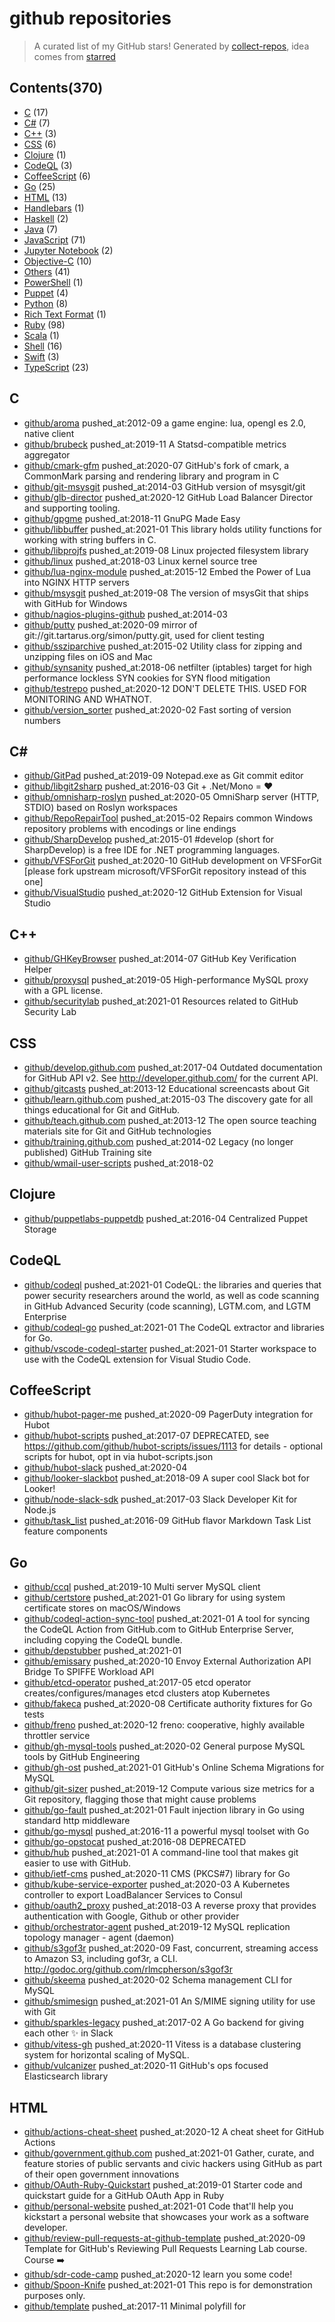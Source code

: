 # github repositories


> A curated list of my GitHub stars!  Generated by [collect-repos](https://github.com/zoroqi/collect-repos), idea comes from [starred](https://github.com/maguowei/starred)  


## Contents(370)

- [C](#c) (17)
- [C#](#c#) (7)
- [C++](#c++) (3)
- [CSS](#css) (6)
- [Clojure](#clojure) (1)
- [CodeQL](#codeql) (3)
- [CoffeeScript](#coffeescript) (6)
- [Go](#go) (25)
- [HTML](#html) (13)
- [Handlebars](#handlebars) (1)
- [Haskell](#haskell) (2)
- [Java](#java) (7)
- [JavaScript](#javascript) (71)
- [Jupyter Notebook](#jupyter-notebook) (2)
- [Objective-C](#objective-c) (10)
- [Others](#others) (41)
- [PowerShell](#powershell) (1)
- [Puppet](#puppet) (4)
- [Python](#python) (8)
- [Rich Text Format](#rich-text-format) (1)
- [Ruby](#ruby) (98)
- [Scala](#scala) (1)
- [Shell](#shell) (16)
- [Swift](#swift) (3)
- [TypeScript](#typescript) (23)

## C

- [github/aroma](https://github.com/github/aroma) pushed_at:2012-09 a game engine: lua, opengl es 2.0, native client
- [github/brubeck](https://github.com/github/brubeck) pushed_at:2019-11 A Statsd-compatible metrics aggregator
- [github/cmark-gfm](https://github.com/github/cmark-gfm) pushed_at:2020-07 GitHub's fork of cmark, a CommonMark parsing and rendering library and program in C
- [github/git-msysgit](https://github.com/github/git-msysgit) pushed_at:2014-03 GitHub version of msysgit/git
- [github/glb-director](https://github.com/github/glb-director) pushed_at:2020-12 GitHub Load Balancer Director and supporting tooling.
- [github/gpgme](https://github.com/github/gpgme) pushed_at:2018-11 GnuPG Made Easy
- [github/libbuffer](https://github.com/github/libbuffer) pushed_at:2021-01 This library holds utility functions for working with string buffers in C.
- [github/libprojfs](https://github.com/github/libprojfs) pushed_at:2019-08 Linux projected filesystem library
- [github/linux](https://github.com/github/linux) pushed_at:2018-03 Linux kernel source tree
- [github/lua-nginx-module](https://github.com/github/lua-nginx-module) pushed_at:2015-12 Embed the Power of Lua into NGINX HTTP servers
- [github/msysgit](https://github.com/github/msysgit) pushed_at:2019-08 The version of msysGit that ships with GitHub for Windows
- [github/nagios-plugins-github](https://github.com/github/nagios-plugins-github) pushed_at:2014-03 
- [github/putty](https://github.com/github/putty) pushed_at:2020-09 mirror of git://git.tartarus.org/simon/putty.git, used for client testing
- [github/ssziparchive](https://github.com/github/ssziparchive) pushed_at:2015-02 Utility class for zipping and unzipping files on iOS and Mac
- [github/synsanity](https://github.com/github/synsanity) pushed_at:2018-06 netfilter (iptables) target for high performance lockless SYN cookies for SYN flood mitigation
- [github/testrepo](https://github.com/github/testrepo) pushed_at:2020-12 DON'T DELETE THIS. USED FOR MONITORING AND WHATNOT.
- [github/version_sorter](https://github.com/github/version_sorter) pushed_at:2020-02 Fast sorting of version numbers

## C#

- [github/GitPad](https://github.com/github/GitPad) pushed_at:2019-09 Notepad.exe as Git commit editor
- [github/libgit2sharp](https://github.com/github/libgit2sharp) pushed_at:2016-03 Git + .Net/Mono = ❤
- [github/omnisharp-roslyn](https://github.com/github/omnisharp-roslyn) pushed_at:2020-05 OmniSharp server (HTTP, STDIO) based on Roslyn workspaces
- [github/RepoRepairTool](https://github.com/github/RepoRepairTool) pushed_at:2015-02 Repairs common Windows repository problems with encodings or line endings
- [github/SharpDevelop](https://github.com/github/SharpDevelop) pushed_at:2015-01 #develop (short for SharpDevelop) is a free IDE for .NET programming languages.
- [github/VFSForGit](https://github.com/github/VFSForGit) pushed_at:2020-10 GitHub development on VFSForGit [please fork upstream microsoft/VFSForGit repository instead of this one]
- [github/VisualStudio](https://github.com/github/VisualStudio) pushed_at:2020-12 GitHub Extension for Visual Studio

## C++

- [github/GHKeyBrowser](https://github.com/github/GHKeyBrowser) pushed_at:2014-07 GitHub Key Verification Helper
- [github/proxysql](https://github.com/github/proxysql) pushed_at:2019-05 High-performance MySQL proxy with a GPL license.
- [github/securitylab](https://github.com/github/securitylab) pushed_at:2021-01 Resources related to GitHub Security Lab

## CSS

- [github/develop.github.com](https://github.com/github/develop.github.com) pushed_at:2017-04 Outdated documentation for GitHub API v2.  See http://developer.github.com/ for the current API.
- [github/gitcasts](https://github.com/github/gitcasts) pushed_at:2013-12 Educational screencasts about Git
- [github/learn.github.com](https://github.com/github/learn.github.com) pushed_at:2015-03 The discovery gate for all things educational for Git and GitHub.
- [github/teach.github.com](https://github.com/github/teach.github.com) pushed_at:2013-12 The open source teaching materials site for Git and GitHub technologies
- [github/training.github.com](https://github.com/github/training.github.com) pushed_at:2014-02 Legacy (no longer published) GitHub Training site
- [github/wmail-user-scripts](https://github.com/github/wmail-user-scripts) pushed_at:2018-02 

## Clojure

- [github/puppetlabs-puppetdb](https://github.com/github/puppetlabs-puppetdb) pushed_at:2016-04 Centralized Puppet Storage

## CodeQL

- [github/codeql](https://github.com/github/codeql) pushed_at:2021-01 CodeQL: the libraries and queries that power security researchers around the world, as well as code scanning in GitHub Advanced Security (code scanning), LGTM.com, and LGTM Enterprise
- [github/codeql-go](https://github.com/github/codeql-go) pushed_at:2021-01 The CodeQL extractor and libraries for Go.
- [github/vscode-codeql-starter](https://github.com/github/vscode-codeql-starter) pushed_at:2021-01 Starter workspace to use with the CodeQL extension for Visual Studio Code.

## CoffeeScript

- [github/hubot-pager-me](https://github.com/github/hubot-pager-me) pushed_at:2020-09 PagerDuty integration for Hubot
- [github/hubot-scripts](https://github.com/github/hubot-scripts) pushed_at:2017-07 DEPRECATED, see https://github.com/github/hubot-scripts/issues/1113 for details - optional scripts for hubot, opt in via hubot-scripts.json
- [github/hubot-slack](https://github.com/github/hubot-slack) pushed_at:2020-04 
- [github/looker-slackbot](https://github.com/github/looker-slackbot) pushed_at:2018-09 A super cool Slack bot for Looker!
- [github/node-slack-sdk](https://github.com/github/node-slack-sdk) pushed_at:2017-03 Slack Developer Kit for Node.js
- [github/task_list](https://github.com/github/task_list) pushed_at:2016-09 GitHub flavor Markdown Task List feature components

## Go

- [github/ccql](https://github.com/github/ccql) pushed_at:2019-10 Multi server MySQL client
- [github/certstore](https://github.com/github/certstore) pushed_at:2021-01 Go library for using system certificate stores on macOS/Windows
- [github/codeql-action-sync-tool](https://github.com/github/codeql-action-sync-tool) pushed_at:2021-01 A tool for syncing the CodeQL Action from GitHub.com to GitHub Enterprise Server, including copying the CodeQL bundle.
- [github/depstubber](https://github.com/github/depstubber) pushed_at:2021-01 
- [github/emissary](https://github.com/github/emissary) pushed_at:2020-10 Envoy External Authorization API Bridge To SPIFFE Workload API 
- [github/etcd-operator](https://github.com/github/etcd-operator) pushed_at:2017-05 etcd operator creates/configures/manages etcd clusters atop Kubernetes
- [github/fakeca](https://github.com/github/fakeca) pushed_at:2020-08 Certificate authority fixtures for Go tests
- [github/freno](https://github.com/github/freno) pushed_at:2020-12 freno: cooperative, highly available throttler service
- [github/gh-mysql-tools](https://github.com/github/gh-mysql-tools) pushed_at:2020-02 General purpose MySQL tools by GitHub Engineering
- [github/gh-ost](https://github.com/github/gh-ost) pushed_at:2021-01 GitHub's Online Schema Migrations for MySQL
- [github/git-sizer](https://github.com/github/git-sizer) pushed_at:2019-12 Compute various size metrics for a Git repository, flagging those that might cause problems
- [github/go-fault](https://github.com/github/go-fault) pushed_at:2021-01 Fault injection library in Go using standard http middleware
- [github/go-mysql](https://github.com/github/go-mysql) pushed_at:2016-11 a powerful mysql toolset with Go
- [github/go-opstocat](https://github.com/github/go-opstocat) pushed_at:2016-08 DEPRECATED
- [github/hub](https://github.com/github/hub) pushed_at:2021-01 A command-line tool that makes git easier to use with GitHub.
- [github/ietf-cms](https://github.com/github/ietf-cms) pushed_at:2020-11 CMS (PKCS#7) library for Go
- [github/kube-service-exporter](https://github.com/github/kube-service-exporter) pushed_at:2020-03 A Kubernetes controller to export LoadBalancer Services to Consul
- [github/oauth2_proxy](https://github.com/github/oauth2_proxy) pushed_at:2018-03 A reverse proxy that provides authentication with Google, Github or other provider
- [github/orchestrator-agent](https://github.com/github/orchestrator-agent) pushed_at:2019-12 MySQL replication topology manager - agent (daemon)
- [github/s3gof3r](https://github.com/github/s3gof3r) pushed_at:2020-09 Fast, concurrent, streaming access to Amazon S3, including gof3r, a CLI. http://godoc.org/github.com/rlmcpherson/s3gof3r
- [github/skeema](https://github.com/github/skeema) pushed_at:2020-02 Schema management CLI for MySQL
- [github/smimesign](https://github.com/github/smimesign) pushed_at:2021-01 An S/MIME signing utility for use with Git
- [github/sparkles-legacy](https://github.com/github/sparkles-legacy) pushed_at:2017-02 A Go backend for giving each other :sparkles: in Slack
- [github/vitess-gh](https://github.com/github/vitess-gh) pushed_at:2020-11 Vitess is a database clustering system for horizontal scaling of MySQL.
- [github/vulcanizer](https://github.com/github/vulcanizer) pushed_at:2020-11 GitHub's ops focused Elasticsearch library

## HTML

- [github/actions-cheat-sheet](https://github.com/github/actions-cheat-sheet) pushed_at:2020-12 A cheat sheet for GitHub Actions
- [github/government.github.com](https://github.com/github/government.github.com) pushed_at:2021-01 Gather, curate, and feature stories of public servants and civic hackers using GitHub as part of their open government innovations
- [github/OAuth-Ruby-Quickstart](https://github.com/github/OAuth-Ruby-Quickstart) pushed_at:2019-01 Starter code and quickstart guide for a GitHub OAuth App in Ruby
- [github/personal-website](https://github.com/github/personal-website) pushed_at:2021-01 Code that'll help you kickstart a personal website that showcases your work as a software developer.
- [github/review-pull-requests-at-github-template](https://github.com/github/review-pull-requests-at-github-template) pushed_at:2020-09 Template for GitHub's Reviewing Pull Requests Learning Lab course. Course ➡️
- [github/sdr-code-camp](https://github.com/github/sdr-code-camp) pushed_at:2020-12 learn you some code!
- [github/Spoon-Knife](https://github.com/github/Spoon-Knife) pushed_at:2021-01 This repo is for demonstration purposes only.
- [github/template](https://github.com/github/template) pushed_at:2017-11 Minimal polyfill for <template>
- [github/training-kit](https://github.com/github/training-kit) pushed_at:2021-01 Open source cheat sheets for Git and GitHub
- [github/webcomponentsjs](https://github.com/github/webcomponentsjs) pushed_at:2019-10 A suite of polyfills supporting the HTML Web Components specs
- [github/welcome-to-github](https://github.com/github/welcome-to-github) pushed_at:2020-10 
- [github/welcome-to-github-and-desktop](https://github.com/github/welcome-to-github-and-desktop) pushed_at:2020-04 
- [github/welcome-to-github-and-pages](https://github.com/github/welcome-to-github-and-pages) pushed_at:2019-10 

## Handlebars

- [github/dte-templates](https://github.com/github/dte-templates) pushed_at:2020-10 

## Haskell

- [github/deli](https://github.com/github/deli) pushed_at:2020-12 
- [github/semantic](https://github.com/github/semantic) pushed_at:2020-11 Parsing, analyzing, and comparing source code across many languages

## Java

- [github/elasticsearch-srv-discovery](https://github.com/github/elasticsearch-srv-discovery) pushed_at:2016-10 Elasticsearch discovery with SRV records
- [github/flit](https://github.com/github/flit) pushed_at:2020-08 Twitch Twirp RPC implementation for Java
- [github/maven-plugins](https://github.com/github/maven-plugins) pushed_at:2017-05 Official GitHub Maven Plugins
- [github/presto](https://github.com/github/presto) pushed_at:2018-08 Distributed SQL query engine for big data
- [github/rundeck-chatops-plugin](https://github.com/github/rundeck-chatops-plugin) pushed_at:2020-10 Rundeck workflow task plugin which executes a ChatOps RPC API call.
- [github/services-implementation-challenge](https://github.com/github/services-implementation-challenge) pushed_at:2020-01 
- [github/sqoop](https://github.com/github/sqoop) pushed_at:2017-10 Mirror of Apache Sqoop

## JavaScript

- [github/accessibilityjs](https://github.com/github/accessibilityjs) pushed_at:2020-08 Client side accessibility error scanner.
- [github/auto-check-element](https://github.com/github/auto-check-element) pushed_at:2020-09 An input element that validates its value with a server endpoint.
- [github/auto-complete-element](https://github.com/github/auto-complete-element) pushed_at:2020-11 Auto-complete input values from server search results.
- [github/babel-plugin-ensure-name-for-custom-elements](https://github.com/github/babel-plugin-ensure-name-for-custom-elements) pushed_at:2020-04 This plugin makes sure that your custom elements always have a name property, even after minifying.
- [github/babel-plugin-transform-custom-element-classes](https://github.com/github/babel-plugin-transform-custom-element-classes) pushed_at:2020-08 Compile ES6 HTMLElement class extensions to ES5
- [github/babel-plugin-transform-invariant-location](https://github.com/github/babel-plugin-transform-invariant-location) pushed_at:2020-08 Babel plugin that rewrites invariant calls with their source location
- [github/babel-preset-github](https://github.com/github/babel-preset-github) pushed_at:2019-08 GitHub.com's Babel configuration
- [github/blakejs](https://github.com/github/blakejs) pushed_at:2018-09 Pure Javascript implementation of the BLAKE2b and BLAKE2s hash functions
- [github/braintree-encryption](https://github.com/github/braintree-encryption) pushed_at:2019-11 Javascript Library for Client-side Encryption with Braintree
- [github/browser-detection](https://github.com/github/browser-detection) pushed_at:2017-08 A utility for detecting browsers in Braintree libs.
- [github/captain-hook](https://github.com/github/captain-hook) pushed_at:2016-07 slack bot that provides subscription service for npm webhooks
- [github/catalyst](https://github.com/github/catalyst) pushed_at:2021-01 Catalyst is a set of patterns and techniques for developing components within a complex application.
- [github/check-all](https://github.com/github/check-all) pushed_at:2020-08 Multiple checkbox selection helper.
- [github/clipboard-copy-element](https://github.com/github/clipboard-copy-element) pushed_at:2020-11 Copy element text content or input values to the clipboard.
- [github/code-scanning-javascript-demo](https://github.com/github/code-scanning-javascript-demo) pushed_at:2020-11 GitHub Code Scanning Javascript Tutorial
- [github/codemirror-contrib](https://github.com/github/codemirror-contrib) pushed_at:2020-08 CodeMirror community contributions
- [github/combobox-nav](https://github.com/github/combobox-nav) pushed_at:2020-11 Attach combobox navigation behavior to <input> or <textarea>.
- [github/custom-element-boilerplate](https://github.com/github/custom-element-boilerplate) pushed_at:2020-08 Boilerplate for creating a custom element.
- [github/d3](https://github.com/github/d3) pushed_at:2018-03 Bring data to life with SVG, Canvas and HTML. :bar_chart::chart_with_upwards_trend::tada:
- [github/debug-repo](https://github.com/github/debug-repo) pushed_at:2017-07 This is a debug repo for github-debug.com
- [github/details-dialog-element](https://github.com/github/details-dialog-element) pushed_at:2020-08 A modal dialog that's opened with <details>.
- [github/details-menu-element](https://github.com/github/details-menu-element) pushed_at:2020-08 A menu opened with <details>.
- [github/docs](https://github.com/github/docs) pushed_at:2021-01 The open-source repo for docs.github.com
- [github/enable-security-alerts-sample](https://github.com/github/enable-security-alerts-sample) pushed_at:2020-12 This repository contains a sample script which can be used to enable security vulnerability alerts in all of the repositories in a given organization. 
- [github/eslint-plugin-github](https://github.com/github/eslint-plugin-github) pushed_at:2020-10 An opinionated collection of ESLint rules used by GitHub.
- [github/eventlistener-polyfill](https://github.com/github/eventlistener-polyfill) pushed_at:2020-08 Polyfills EventListener behaviours from IE11 onward
- [github/faceup](https://github.com/github/faceup) pushed_at:2013-03 More than just mustaches.
- [github/fetch](https://github.com/github/fetch) pushed_at:2021-01 A window.fetch JavaScript polyfill.
- [github/form-data-entries](https://github.com/github/form-data-entries) pushed_at:2020-08 FormData.entries ponyfill
- [github/g-emoji-element](https://github.com/github/g-emoji-element) pushed_at:2020-08 Backports native emoji characters to browsers that don't support them by replacing the characters with fallback images.
- [github/game-o](https://github.com/github/game-o) pushed_at:2014-02 O! a Cut.js game
- [github/ghec-audit-log-cli](https://github.com/github/ghec-audit-log-cli) pushed_at:2020-12 Query the GitHub Audit Log for your organization to send it over to other services like elastic, splunk or sentinel for visualization and security
- [github/ghterm](https://github.com/github/ghterm) pushed_at:2015-02 github terminal
- [github/github-1](https://github.com/github/github-1) pushed_at:2019-11 A higher-level wrapper around the Github API. Intended for the browser.
- [github/github-graphql-relay-example](https://github.com/github/github-graphql-relay-example) pushed_at:2020-12 Example Relay Modern app using GitHub's GraphQL API
- [github/google-analytics](https://github.com/github/google-analytics) pushed_at:2020-08 
- [github/hotkey](https://github.com/github/hotkey) pushed_at:2020-10 Trigger an action on an element with a keyboard shortcut.
- [github/hubot-mysql-datastore](https://github.com/github/hubot-mysql-datastore) pushed_at:2019-01 MySQL-backed datastore for use with Hubot
- [github/include-fragment-element](https://github.com/github/include-fragment-element) pushed_at:2020-08 A client-side includes tag.
- [github/invisible-recaptcha-validator](https://github.com/github/invisible-recaptcha-validator) pushed_at:2019-01 Simple Express Server for invisible reCaptcha server-side validation
- [github/issue-labeler](https://github.com/github/issue-labeler) pushed_at:2020-10 An action for automatically labelling issues
- [github/jquery-hotkeys](https://github.com/github/jquery-hotkeys) pushed_at:2015-02 jQuery hotkeys plugin.
- [github/jquery-relatize_date](https://github.com/github/jquery-relatize_date) pushed_at:2015-03 jQuery version of technoweenie's relative date js library.
- [github/learning-lab-components](https://github.com/github/learning-lab-components) pushed_at:2021-01 Open sourced components from GitHub Learning Lab
- [github/lightcrawler](https://github.com/github/lightcrawler) pushed_at:2020-10 Crawl a website and run it through Google lighthouse
- [github/markdown-toolbar-element](https://github.com/github/markdown-toolbar-element) pushed_at:2020-08 Markdown formatting buttons for text inputs.
- [github/mlops](https://github.com/github/mlops) pushed_at:2020-12 Use GitHub to facilitate automation, collaboration and reproducibility in your machine learning workflows.
- [github/multimap](https://github.com/github/multimap) pushed_at:2020-07 A map in which more than one value may be stored under each key.
- [github/node-statsd](https://github.com/github/node-statsd) pushed_at:2015-02 node.js client for Etsy'd StatsD server
- [github/opensource.guide](https://github.com/github/opensource.guide) pushed_at:2021-01 📚 Community guides for open source creators
- [github/ossar-action](https://github.com/github/ossar-action) pushed_at:2020-11 Run multiple open source security static analysis tools without the added complexity with OSSAR (Open Source Static Analysis Runner).
- [github/plax](https://github.com/github/plax) pushed_at:2017-11 JQuery powered parallaxing
- [github/policies-action](https://github.com/github/policies-action) pushed_at:2020-10 An action for validating policies
- [github/prettier-config](https://github.com/github/prettier-config) pushed_at:2020-03 Prettier config used at GitHub
- [github/query-selector](https://github.com/github/query-selector) pushed_at:2020-08 Query the document tree by selector, filtering by element type.
- [github/rally](https://github.com/github/rally) pushed_at:2021-01 GitHub <> Rally integration
- [github/reactnd-project-readable-starter](https://github.com/github/reactnd-project-readable-starter) pushed_at:2018-05 Starting server code for ReactND Readable Project
- [github/refined-github](https://github.com/github/refined-github) pushed_at:2017-11 Browser extension that simplifies the GitHub interface and adds useful features
- [github/remote-input-element](https://github.com/github/remote-input-element) pushed_at:2020-08 An input element that sends its value to a server endpoint and renders the response body.
- [github/restricted-input](https://github.com/github/restricted-input) pushed_at:2017-09 Restrict <input>s to certain valid characters (e.g. formatting phone or card numbers)
- [github/rollup.js](https://github.com/github/rollup.js) pushed_at:2019-03 Next-generation ES module bundler
- [github/session-resume](https://github.com/github/session-resume) pushed_at:2020-09 Annotate fields to be persisted on navigation away from the current page
- [github/tab-container-element](https://github.com/github/tab-container-element) pushed_at:2020-09 An accessible tab container element with keyboard support.
- [github/template-parts](https://github.com/github/template-parts) pushed_at:2021-01 An implementation of the Template Parts proposal
- [github/text-expander-element](https://github.com/github/text-expander-element) pushed_at:2020-11 Activates a suggestion menu to expand text snippets as you type.
- [github/textarea-autosize](https://github.com/github/textarea-autosize) pushed_at:2020-12 Autosizes textarea to size of it's contents.
- [github/tweetsodium](https://github.com/github/tweetsodium) pushed_at:2020-12 libsodium sealed cryptobox using tweetnacl
- [github/u2f-api](https://github.com/github/u2f-api) pushed_at:2020-02 High level JavaScript API for interacting with FIDO U2F devices in Chrome
- [github/url-search-params](https://github.com/github/url-search-params) pushed_at:2019-05 Simple polyfill for URLSearchParams standard
- [github/user-select-contain-polyfill](https://github.com/github/user-select-contain-polyfill) pushed_at:2020-08 Polyfills `user-select: contain` property value
- [github/webpack-config-github](https://github.com/github/webpack-config-github) pushed_at:2020-08 An opinionated webpack config for GitHub apps.

## Jupyter Notebook

- [github/CodeSearchNet](https://github.com/github/CodeSearchNet) pushed_at:2020-09 Datasets, tools, and benchmarks for representation learning of code.
- [github/covid19-dashboard](https://github.com/github/covid19-dashboard) pushed_at:2021-01 A site that displays up to date COVID-19 stats, powered by fastpages.

## Objective-C

- [github/AFNetworking](https://github.com/github/AFNetworking) pushed_at:2015-01 A delightful iOS and OS X networking framework
- [github/Archimedes](https://github.com/github/Archimedes) pushed_at:2015-09 Geometry functions for Cocoa and Cocoa Touch
- [github/expecta](https://github.com/github/expecta) pushed_at:2014-11 A Matcher Framework for Objective-C/Cocoa
- [github/MASPreferences](https://github.com/github/MASPreferences) pushed_at:2014-01 Custom implementation of Preferences window in Cocoa applications for Mac OS X
- [github/OHHTTPStubs](https://github.com/github/OHHTTPStubs) pushed_at:2014-11 A class to stub network requests easily: test your apps with fake network data (stubbed from file) and custom response time
- [github/Rebel](https://github.com/github/Rebel) pushed_at:2015-12 Cocoa framework for improving AppKit
- [github/specta](https://github.com/github/specta) pushed_at:2014-03 A light-weight TDD / BDD framework for Objective-C & Cocoa
- [github/STUtils](https://github.com/github/STUtils) pushed_at:2014-06 
- [github/twui](https://github.com/github/twui) pushed_at:2015-07 A framework for developing interfaces on the Mac.
- [github/uiimage-from-animated-gif](https://github.com/github/uiimage-from-animated-gif) pushed_at:2014-01 A UIImage category that loads animated GIFs

## Others

- [github/.github](https://github.com/github/.github) pushed_at:2021-01 Community health files for the @GitHub organization
- [github/aptly](https://github.com/github/aptly) pushed_at:2014-09 aptly - Debian repository management tool
- [github/archive-program](https://github.com/github/archive-program) pushed_at:2021-01 The GitHub Archive Program & Arctic Code Vault
- [github/balanced-employee-ip-agreement](https://github.com/github/balanced-employee-ip-agreement) pushed_at:2020-12 GitHub's employee intellectual property agreement, open sourced and reusable
- [github/circuitbreaker](https://github.com/github/circuitbreaker) pushed_at:2014-07 Circuit Breakers in Go
- [github/codeql-cli-binaries](https://github.com/github/codeql-cli-binaries) pushed_at:2020-12 Binaries for the CodeQL CLI
- [github/covid-19-repo-data](https://github.com/github/covid-19-repo-data) pushed_at:2021-01 Data archive of identifiable COVID-19 related public projects on GitHub 
- [github/cvelist](https://github.com/github/cvelist) pushed_at:2021-01 Pilot program for CVE submission through GitHub
- [github/feedback](https://github.com/github/feedback) pushed_at:2021-01 Public feedback discussions for: GitHub Mobile and GitHub Discussions
- [github/game-off-2012](https://github.com/github/game-off-2012) pushed_at:2016-09 The GitHub Game Off 2012 is a game jam / hackathon / coding challenge to create an open source a web-based game
- [github/game-off-2013](https://github.com/github/game-off-2013) pushed_at:2019-10 
- [github/game-off-2016](https://github.com/github/game-off-2016) pushed_at:2017-08 GitHub's month-long game jam :video_game: November 2016
- [github/github-elements](https://github.com/github/github-elements) pushed_at:2020-08 GitHub's Web Component collection.
- [github/GITHUB-ENTERPRISE-LICENSE-AGREEMENT](https://github.com/github/GITHUB-ENTERPRISE-LICENSE-AGREEMENT) pushed_at:2018-07 GITHUB LICENSE AGREEMENT: PLEASE SIGN IN ALL CAPS
- [github/githubOCTO](https://github.com/github/githubOCTO) pushed_at:2020-08 
- [github/gitignore](https://github.com/github/gitignore) pushed_at:2021-01 A collection of useful .gitignore templates
- [github/gov-takedowns](https://github.com/github/gov-takedowns) pushed_at:2021-01 Text of government takedown notices as received. GitHub does not endorse or adopt any assertion contained in the following notices.
- [github/grocer](https://github.com/github/grocer) pushed_at:2014-09 Pushing your Apple notifications since 2012.
- [github/homebrew-gh](https://github.com/github/homebrew-gh) pushed_at:2020-08 Homebrew tap for the GitHub CLI
- [github/hr-opensource](https://github.com/github/hr-opensource) pushed_at:2016-02 An open forum for anyone to discuss HR related topics & ideas
- [github/maturity-model](https://github.com/github/maturity-model) pushed_at:2016-05 A maturity model for adopting open source
- [github/media](https://github.com/github/media) pushed_at:2015-02 Media files for use in your GitHub integration projects
- [github/mentorships](https://github.com/github/mentorships) pushed_at:2017-12 GitHub Open Source Mentorships (deprecated)
- [github/nagioseasier-module](https://github.com/github/nagioseasier-module) pushed_at:2014-07 Make nagios easier to use, because you deserve it.
- [github/objective-c-style-guide](https://github.com/github/objective-c-style-guide) pushed_at:2017-11 **Archived** Style guide & coding conventions for Objective-C projects
- [github/octo-recipes](https://github.com/github/octo-recipes) pushed_at:2015-09 A GitHub repository used to collaborate on recipes
- [github/open-source-survey](https://github.com/github/open-source-survey) pushed_at:2020-12 The Open Source Survey
- [github/optimizely-javascript-sdk](https://github.com/github/optimizely-javascript-sdk) pushed_at:2020-06 JavaScript SDK for Optimizely X Full Stack: A/B testing and feature management for product development teams
- [github/pages-cucumber-fixture](https://github.com/github/pages-cucumber-fixture) pushed_at:2017-09 Some fixtures for pages tests
- [github/pong](https://github.com/github/pong) pushed_at:2015-08 Auxiliary repository for external ping checks
- [github/practice](https://github.com/github/practice) pushed_at:2017-12 
- [github/puppet-module-group](https://github.com/github/puppet-module-group) pushed_at:2012-05 Puppet Group Module (custom group providers)
- [github/railsless-deploy](https://github.com/github/railsless-deploy) pushed_at:2014-08 Obsolete, see http://www.capistranorb.com/ for new Capistrano with no Railsisms!
- [github/renaming](https://github.com/github/renaming) pushed_at:2021-01 Guidance for changing the default branch name for GitHub repositories
- [github/rest-api-description](https://github.com/github/rest-api-description) pushed_at:2021-01 An OpenAPI description for GitHub's REST API
- [github/roadmap](https://github.com/github/roadmap) pushed_at:2020-11 GitHub public roadmap
- [github/roskomnadzor](https://github.com/github/roskomnadzor) pushed_at:2016-06 deprecated archive — moved to https://github.com/github/gov-takedowns/tree/master/Russia
- [github/ruby-test-tracer](https://github.com/github/ruby-test-tracer) pushed_at:2020-12 OpenTracing compatible Tracer implementation to be used in tests in Ruby  
- [github/site-policy](https://github.com/github/site-policy) pushed_at:2021-01 Collaborative development on GitHub's site policies, procedures, and guidelines
- [github/stale](https://github.com/github/stale) pushed_at:2020-09 Marks issues and pull requests that have not had recent interaction
- [github/swift-style-guide](https://github.com/github/swift-style-guide) pushed_at:2017-11 **Archived** Style guide & coding conventions for Swift projects

## PowerShell

- [github/winbootstrap](https://github.com/github/winbootstrap) pushed_at:2015-12 

## Puppet

- [github/puppet-aptmirror](https://github.com/github/puppet-aptmirror) pushed_at:2015-02 Mirror of Puppet's APT repo
- [github/puppet-consul_template](https://github.com/github/puppet-consul_template) pushed_at:2019-01 A Puppet module to manage the config and jobs of Consul Template from Hashicorp
- [github/puppet-orchestrator-for-mysql](https://github.com/github/puppet-orchestrator-for-mysql) pushed_at:2020-09 Puppet Module used with Orchestrator
- [github/puppet-sysfs](https://github.com/github/puppet-sysfs) pushed_at:2016-11 Module to manage sysfs settings

## Python

- [github/argo-ml](https://github.com/github/argo-ml) pushed_at:2019-10 Controllers, wrappers and miscaleus utils to make it easier for Argo to be used in ML scenarios
- [github/collectd-elasticsearch](https://github.com/github/collectd-elasticsearch) pushed_at:2018-02 CollectD ElasticSearch plugin
- [github/django-floppyforms](https://github.com/github/django-floppyforms) pushed_at:2013-07 Full control of form rendering in the templates.
- [github/incubator-airflow](https://github.com/github/incubator-airflow) pushed_at:2020-12 Apache Airflow (Incubating)
- [github/ldap-teamsync](https://github.com/github/ldap-teamsync) pushed_at:2021-01 Sync GitHub teams to groups in Active Directory when any authentication method for GitHub. The original target was SAML, but is not restricted to this authentication method.
- [github/octokit.py](https://github.com/github/octokit.py) pushed_at:2017-06 GitHub API client for Python
- [github/pycon2011](https://github.com/github/pycon2011) pushed_at:2011-02 
- [github/snakebite](https://github.com/github/snakebite) pushed_at:2017-10 A pure python HDFS client

## Rich Text Format

- [github/dmca](https://github.com/github/dmca) pushed_at:2021-01 Repository with text of DMCA takedown notices as received. GitHub does not endorse or adopt any assertion contained in the following notices. Users identified in the notices are presumed innocent until proven guilty. Additional information about our DMCA policy can be found at 

## Ruby

- [github/albino](https://github.com/github/albino) pushed_at:2017-08 Ruby wrapper for the Pygments syntax highlighter.
- [github/aws-s3](https://github.com/github/aws-s3) pushed_at:2017-06 Fork of AWS-S3 with some custom patches.  Removes const_missing hacks like the jaf-s3 gem.
- [github/backstop](https://github.com/github/backstop) pushed_at:2014-01 HTTP service for submitting metrics to Graphite
- [github/banana_phone](https://github.com/github/banana_phone) pushed_at:2020-02 BananaPhone is RPC for BananaPack
- [github/bert](https://github.com/github/bert) pushed_at:2020-10 BERT (Binary ERlang Term) serialization library for Ruby.
- [github/brakeman](https://github.com/github/brakeman) pushed_at:2016-01 A static analysis security vulnerability scanner for Ruby on Rails applications
- [github/chatops-controller](https://github.com/github/chatops-controller) pushed_at:2020-09 A rails plugin to make creating chatops easy
- [github/choosealicense.com](https://github.com/github/choosealicense.com) pushed_at:2021-01 A site to provide non-judgmental guidance on choosing a license for your open source project
- [github/darrrr](https://github.com/github/darrrr) pushed_at:2020-03 An SDK for the delegated recovery specfication
- [github/dat-analysis](https://github.com/github/dat-analysis) pushed_at:2014-05 Analyze results from dat-science.
- [github/dat-science](https://github.com/github/dat-science) pushed_at:2014-11 Replaced by https://github.com/github/scientist
- [github/developer.github.com](https://github.com/github/developer.github.com) pushed_at:2017-10 GitHub Developer site
- [github/elastomer-client](https://github.com/github/elastomer-client) pushed_at:2020-02 A library for interacting with Elasticsearch
- [github/email_reply_parser](https://github.com/github/email_reply_parser) pushed_at:2020-04 Small library to parse plain text email content
- [github/enterprise-ohai](https://github.com/github/enterprise-ohai) pushed_at:2015-02 Ohai plugins from GitHub Enterprise
- [github/ernicorn](https://github.com/github/ernicorn) pushed_at:2020-06 Ruby BERTRPC server based on Unicorn
- [github/evenflow](https://github.com/github/evenflow) pushed_at:2015-11 sFlow to Graphite bridge
- [github/explore](https://github.com/github/explore) pushed_at:2021-01 Community-curated topic and collection pages on GitHub
- [github/facter](https://github.com/github/facter) pushed_at:2016-02 Collect and display system facts
- [github/fake_braintree](https://github.com/github/fake_braintree) pushed_at:2017-10 A Braintree so fake that you can avoid hitting Braintree servers in tests.
- [github/fog](https://github.com/github/fog) pushed_at:2015-01 The Ruby cloud services library.
- [github/fog-aws](https://github.com/github/fog-aws) pushed_at:2017-04 Module for the 'fog' gem to support Amazon Web Services http://aws.amazon.com/
- [github/force-pr](https://github.com/github/force-pr) pushed_at:2016-04 Basic webserver that responds to webhooks with success
- [github/foreman](https://github.com/github/foreman) pushed_at:2014-03 Manage Procfile-based applications
- [github/freno-client](https://github.com/github/freno-client) pushed_at:2020-06 Ruby client and throttling library for freno, the throttler service
- [github/garethr-docker](https://github.com/github/garethr-docker) pushed_at:2014-06 Puppet module for managing docker
- [github/gem-builder](https://github.com/github/gem-builder) pushed_at:2015-02 The scripts used to build RubyGems on GitHub
- [github/gemoji](https://github.com/github/gemoji) pushed_at:2020-12 Emoji images and names.
- [github/github-ds](https://github.com/github/github-ds) pushed_at:2020-11 A collection of Ruby libraries for working with SQL on top of ActiveRecord's connection
- [github/github-graphql-rails-example](https://github.com/github/github-graphql-rails-example) pushed_at:2019-01 Example Rails app using GitHub's GraphQL API
- [github/github-ldap](https://github.com/github/github-ldap) pushed_at:2017-06 LDAP client for humans. Part of GitHub Enterprise.
- [github/github-services](https://github.com/github/github-services) pushed_at:2019-01 Legacy GitHub Services Integration
- [github/gitscm-old](https://github.com/github/gitscm-old) pushed_at:2013-04 Git homepage that rocks - from the git.or.cz awesomeness
- [github/gollum](https://github.com/github/gollum) pushed_at:2014-01 Unsupported — use https://github.com/gollum/gollum!
- [github/graphql-batch](https://github.com/github/graphql-batch) pushed_at:2020-06 A query batching executor for the graphql gem
- [github/graphql-client](https://github.com/github/graphql-client) pushed_at:2021-01 A Ruby library for declaring, composing and executing GraphQL queries
- [github/graphql-relay-walker](https://github.com/github/graphql-relay-walker) pushed_at:2019-10 Walk the graph
- [github/grit](https://github.com/github/grit) pushed_at:2014-03 Grit gives you object oriented read/write access to Git repositories via Ruby.
- [github/guard](https://github.com/github/guard) pushed_at:2015-12 Guard is a command line tool to easily handle events on file system modifications.
- [github/homebrew-bootstrap](https://github.com/github/homebrew-bootstrap) pushed_at:2020-11 A series of helper scripts to reduce duplication across `script/bootstrap`s.
- [github/hoosegow](https://github.com/github/hoosegow) pushed_at:2020-03 Ephemeral Docker jails for running untrusted Ruby code
- [github/html-pipeline](https://github.com/github/html-pipeline) pushed_at:2015-12 HTML processing filters and utilities
- [github/htttee](https://github.com/github/htttee) pushed_at:2013-10 unix's tee over http
- [github/hubahuba](https://github.com/github/hubahuba) pushed_at:2013-12 Ruby and Rails core extensions used by GitHub.
- [github/janky](https://github.com/github/janky) pushed_at:2019-11 Continuous integration server built on top of Jenkins and Hubot
- [github/jekyll-commonmark-ghpages](https://github.com/github/jekyll-commonmark-ghpages) pushed_at:2020-09 CommonMark generator for Jekyll used by GitHub Pages
- [github/jenkins_api_client](https://github.com/github/jenkins_api_client) pushed_at:2018-09 Ruby Client libraries for communicating with Jenkins Remote Access API
- [github/ledbetter](https://github.com/github/ledbetter) pushed_at:2015-01 Script that scrapes alert statistics from Nagios and reports them to Graphite
- [github/licensed](https://github.com/github/licensed) pushed_at:2020-12 A Ruby gem to cache and verify the licenses of dependencies
- [github/lightstep-tracer-ruby](https://github.com/github/lightstep-tracer-ruby) pushed_at:2020-11 The LightStep distributed tracing library for Ruby
- [github/linguist](https://github.com/github/linguist) pushed_at:2021-01 Language Savant. If your repository's language is being reported incorrectly, send us a pull request!
- [github/marginalia](https://github.com/github/marginalia) pushed_at:2013-10 Attach comments to ActiveRecord's SQL queries
- [github/markup](https://github.com/github/markup) pushed_at:2020-12 Determines which markup library to use to render a content file (e.g. README) on GitHub
- [github/mime-types](https://github.com/github/mime-types) pushed_at:2016-05 Ruby MIME::Types implementation
- [github/nugget](https://github.com/github/nugget) pushed_at:2018-01 http integration test service
- [github/octobox](https://github.com/github/octobox) pushed_at:2021-01 📮Untangle your GitHub Notifications
- [github/octocatalog-diff](https://github.com/github/octocatalog-diff) pushed_at:2021-01 Compile Puppet catalogs from 2 branches, versions, etc., and compare them
- [github/octofacts](https://github.com/github/octofacts) pushed_at:2017-10 Automate creation and maintenance of complete fact sets for rspec-puppet tests
- [github/omniauth](https://github.com/github/omniauth) pushed_at:2018-07 OmniAuth is a flexible authentication system utilizing Rack middleware.
- [github/opensourcefriday](https://github.com/github/opensourcefriday) pushed_at:2021-01 🚲 Contribute to the open source community every Friday
- [github/pagerduty-incident-webhooks](https://github.com/github/pagerduty-incident-webhooks) pushed_at:2015-02 Heroku app that fires webhooks for triggered PagerDuty incidents
- [github/pages-gem](https://github.com/github/pages-gem) pushed_at:2021-01 A simple Ruby Gem to bootstrap dependencies for setting up and maintaining a local Jekyll environment in sync with GitHub Pages
- [github/pages-health-check](https://github.com/github/pages-health-check) pushed_at:2021-01 Checks your GitHub Pages site for common DNS configuration issues
- [github/posix-spawn](https://github.com/github/posix-spawn) pushed_at:2015-04 Fast Process::spawn for Rubys >= 1.8.7 based on the posix_spawn() system interfaces
- [github/promise.rb](https://github.com/github/promise.rb) pushed_at:2018-03 Promises/A+ for Ruby
- [github/puppet-aptly](https://github.com/github/puppet-aptly) pushed_at:2017-02 Puppet module for aptly
- [github/puppet-ca_cert](https://github.com/github/puppet-ca_cert) pushed_at:2017-02 A puppet module for managing (non-system) CA certificates.
- [github/puppet-vault](https://github.com/github/puppet-vault) pushed_at:2016-07 :floppy_disk: :package: puppet-module to install Hashicorp's Vault.
- [github/puppetlabs-apt](https://github.com/github/puppetlabs-apt) pushed_at:2017-10 Puppet module to help manage Apt
- [github/puppetlabs-puppet](https://github.com/github/puppetlabs-puppet) pushed_at:2015-07 Server automation framework and application
- [github/rack-ssl-enforcer](https://github.com/github/rack-ssl-enforcer) pushed_at:2013-05 A simple Rack middleware to enforce ssl connections
- [github/rack-statsd](https://github.com/github/rack-statsd) pushed_at:2015-02 monitor your rack apps in production
- [github/rails](https://github.com/github/rails) pushed_at:2017-12 Ruby on Rails + GitHub patches
- [github/rbenv-autohash](https://github.com/github/rbenv-autohash) pushed_at:2017-01 Rubygems plugin to automatically run `rbenv rehash`.
- [github/replicate](https://github.com/github/replicate) pushed_at:2018-09 Dump and load relational objects between Ruby environments.
- [github/request_timer](https://github.com/github/request_timer) pushed_at:2015-02 Simple Rails request timer with even simpler js bookmarklet.
- [github/resque](https://github.com/github/resque) pushed_at:2020-11 Used by Enterprise! Resque is a Redis-backed Ruby library for controlling background jobs.
- [github/rubocop-github](https://github.com/github/rubocop-github) pushed_at:2021-01 Code style checking for GitHub Ruby repositories
- [github/ruby](https://github.com/github/ruby) pushed_at:2021-01 The Ruby Programming Language
- [github/ruby-gpgme](https://github.com/github/ruby-gpgme) pushed_at:2018-11 a ruby interface to GnuPG Made Easy (GPGME).
- [github/ruby-thecodeshop](https://github.com/github/ruby-thecodeshop) pushed_at:2015-02 The Ruby Programming Language
- [github/rubycas-server](https://github.com/github/rubycas-server) pushed_at:2015-05 Provides single sign-on authentication for web applications, implementing the server-end of Jasig's CAS protocol.
- [github/safegem](https://github.com/github/safegem) pushed_at:2015-02 GitHub's safe gem eval web service
- [github/scientist](https://github.com/github/scientist) pushed_at:2020-12 :microscope: A Ruby library for carefully refactoring critical paths.
- [github/secure_headers](https://github.com/github/secure_headers) pushed_at:2021-01 Manages application of security headers with many safe defaults
- [github/serialized_attributes](https://github.com/github/serialized_attributes) pushed_at:2017-06 UNMAINTAINED - kind of a bridge between using AR and a full blown schema-free db
- [github/sonic-pi-challenge](https://github.com/github/sonic-pi-challenge) pushed_at:2021-01 Sonic Pi Challenge at GitHub Universe 2020
- [github/ssh_data](https://github.com/github/ssh_data) pushed_at:2020-11 Ruby library for parsing SSH public keys and certificates
- [github/statsd-ruby](https://github.com/github/statsd-ruby) pushed_at:2019-02 A Ruby Statsd client.
- [github/swordfish](https://github.com/github/swordfish) pushed_at:2015-09 EXPERIMENTAL password management app. Don't use this.
- [github/tainted_hash](https://github.com/github/tainted_hash) pushed_at:2019-08 
- [github/taps](https://github.com/github/taps) pushed_at:2015-02 simple database import/export app
- [github/training-utils](https://github.com/github/training-utils) pushed_at:2018-09 A series of Bash and ZShell scripts useful when teaching about git and GitHub
- [github/upload](https://github.com/github/upload) pushed_at:2015-02 Script to upload files to non-repo storage from the command line
- [github/view_component](https://github.com/github/view_component) pushed_at:2021-01 A framework for building reusable, testable & encapsulated view components in Ruby on Rails.
- [github/will_paginate_with_hotkeys](https://github.com/github/will_paginate_with_hotkeys) pushed_at:2015-02 Evil twin plugin version of will_paginate to work with jQuery hotkeys plugin.
- [github/yard-sinatra](https://github.com/github/yard-sinatra) pushed_at:2015-02 Display sinatra routes in yard documentation.
- [github/zero_push](https://github.com/github/zero_push) pushed_at:2015-07 Ruby wrapper for the ZeroPush API

## Scala

- [github/kestrel](https://github.com/github/kestrel) pushed_at:2016-01 simple, distributed message queue system (inactive)

## Shell

- [github/ansible-overlay](https://github.com/github/ansible-overlay) pushed_at:2020-01 An overlay image of Ansible to do boot time dynamic configuration of stateless systems
- [github/azure-quickstart-templates](https://github.com/github/azure-quickstart-templates) pushed_at:2015-09 Azure Quickstart Templates
- [github/backup-utils](https://github.com/github/backup-utils) pushed_at:2021-01 GitHub Enterprise Backup Utilities
- [github/buildstep](https://github.com/github/buildstep) pushed_at:2013-08 Buildstep uses Docker and Buildpacks to build applications like Heroku
- [github/cas-overlay](https://github.com/github/cas-overlay) pushed_at:2016-08 Maven overlay for local CAS development and testing
- [github/deploy-nodejs](https://github.com/github/deploy-nodejs) pushed_at:2020-12 GitHub Action to deploy a NodeJS app to AWS Serverless
- [github/docker-awscli](https://github.com/github/docker-awscli) pushed_at:2017-12 Another aws cli for hacking
- [github/gh-ost-ci-env](https://github.com/github/gh-ost-ci-env) pushed_at:2020-02 CI environment for gh-ost testing
- [github/ghfw-build-extra](https://github.com/github/ghfw-build-extra) pushed_at:2019-01 Build scripts and customizations for creating the Git Shell environment included in GitHub Desktop
- [github/kano-desktop](https://github.com/github/kano-desktop) pushed_at:2015-09 
- [github/multibinder](https://github.com/github/multibinder) pushed_at:2018-08 multibinder is a tiny ruby server that makes writing zero-downtime-reload services simpler.
- [github/mysql-haproxy-xinetd](https://github.com/github/mysql-haproxy-xinetd) pushed_at:2016-07 Context aware MySQL Replica pools via HAProxy, sample configs & scripts
- [github/platform-samples](https://github.com/github/platform-samples) pushed_at:2020-12 A public place for all platform sample projects.
- [github/scripts-to-rule-them-all](https://github.com/github/scripts-to-rule-them-all) pushed_at:2021-01 Scripts to Rule Them All
- [github/super-linter](https://github.com/github/super-linter) pushed_at:2021-01 Combination of multiple linters to install as a GitHub Action
- [github/veewee](https://github.com/github/veewee) pushed_at:2014-06 Easing the building of vagrant boxes

## Swift

- [github/Nimble](https://github.com/github/Nimble) pushed_at:2014-11 A Matcher Framework for Swift and Objective-C
- [github/Quick](https://github.com/github/Quick) pushed_at:2014-11 A behavior-driven development test framework for Swift and Objective-C.
- [github/SoftU2F](https://github.com/github/SoftU2F) pushed_at:2020-12 Software U2F authenticator for macOS

## TypeScript

- [github/codeql-action](https://github.com/github/codeql-action) pushed_at:2021-01 Actions for running CodeQL analysis
- [github/codeql-learninglab-actions](https://github.com/github/codeql-learninglab-actions) pushed_at:2020-11 Actions and Images for use in Learning Lab courses for CodeQL
- [github/csharp-test-adapter](https://github.com/github/csharp-test-adapter) pushed_at:2021-01 C# Test Adapter Extension for VS Code
- [github/Dynamic-Template-Engine](https://github.com/github/Dynamic-Template-Engine) pushed_at:2020-09 A typescript library to transform event payloads (in json format) to standard jsons or chat client platform specific jsons (e.g. Slack and Teams) using templates (e.g. handlebars)
- [github/file-attachment-element](https://github.com/github/file-attachment-element) pushed_at:2020-08 Attach files via drag and drop or file input.
- [github/filter-input-element](https://github.com/github/filter-input-element) pushed_at:2020-08 Display elements in a subtree that match filter input text.
- [github/github-artifact-exporter](https://github.com/github/github-artifact-exporter) pushed_at:2020-11 A set of packages to make exporting artifacts from GitHub easier
- [github/image-crop-element](https://github.com/github/image-crop-element) pushed_at:2020-12 A custom element for cropping a square image. Returns x, y, width, and height.
- [github/jtml](https://github.com/github/jtml) pushed_at:2021-01 Write HTML in JavaScript, using template-tags.
- [github/lit-html](https://github.com/github/lit-html) pushed_at:2018-04 HTML template literals in JavaScript
- [github/memoize](https://github.com/github/memoize) pushed_at:2021-01 
- [github/mini-throttle](https://github.com/github/mini-throttle) pushed_at:2020-08 A small JavaScript throttle & debounce implementation.
- [github/ohnogit](https://github.com/github/ohnogit) pushed_at:2016-06 For when you have to use git in nodejs.
- [github/omnisharp-vscode](https://github.com/github/omnisharp-vscode) pushed_at:2020-05 Official C# support for Visual Studio Code (powered by OmniSharp)
- [github/paste-markdown](https://github.com/github/paste-markdown) pushed_at:2021-01 Paste spreadsheet cells as a Markdown table.
- [github/quote-selection](https://github.com/github/quote-selection) pushed_at:2020-08 Install a shortcut to append selected text to a <textarea> as a Markdown quote.
- [github/remote-form](https://github.com/github/remote-form) pushed_at:2020-09 Submit forms via AJAX with ease
- [github/stable-socket](https://github.com/github/stable-socket) pushed_at:2020-10 A web socket that reconnects.
- [github/task-lists-element](https://github.com/github/task-lists-element) pushed_at:2020-08 Drag and drop task list items.
- [github/time-elements](https://github.com/github/time-elements) pushed_at:2020-09 Web component extensions to the standard <time> element.
- [github/vscode-codeql](https://github.com/github/vscode-codeql) pushed_at:2021-01 An extension for Visual Studio Code that adds rich language support for CodeQL
- [github/vscode-kubernetes-tools](https://github.com/github/vscode-kubernetes-tools) pushed_at:2020-06 Kubernetes extension for Visual Studio Code
- [github/webauthn-json](https://github.com/github/webauthn-json) pushed_at:2020-12 🔏 A small WebAuthn API wrapper that translates to/from pure JSON using base64url.


## License

[![CC0](http://mirrors.creativecommons.org/presskit/buttons/88x31/svg/cc-zero.svg)](https://creativecommons.org/publicdomain/zero/1.0/)

To the extent possible under law, [zoroqi](https://github.com/zoroqi) has waived all copyright and related or neighboring rights to this work.
